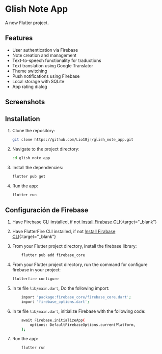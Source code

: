 # Glish Note App

A new Flutter project.

## **Features**

- User authentication via Firebase
- Note creation and management
- Text-to-speech functionality for traductions
- Text translation using Google Translator
- Theme switching
- Push notifications using Firebase
- Local storage with SQLite
- App rating dialog

## **Screenshots**

<!-- ![Login Screen](path/to/login_screenshot.png)
![Home Screen](path/to/home_screenshot.png) -->

## **Installation**

1. Clone the repository:

   ```bash
   git clone https://github.com/Lio10jr/glish_note_app.git
   ```

2. Navigate to the project directory:

   ```bash
   cd glish_note_app
   ```

3. Install the dependencies:

   ```bash
   flutter pub get
   ```

4. Run the app:
   ```bash
   flutter run
   ```

## **Configuración de Firebase**

1. Have Firebase CLI installed, if not [Install Firabase CLI](https://firebase.google.com/docs/cli?hl=es-419#setup_update_cli){:target="\_blank"}

2. Have FlutterFire CLI installed, if not [Install Firabase CLI](https://firebase.google.com/docs/flutter/setup?hl=es-419&platform=android){:target="\_blank"}

3. From your Flutter project directory, install the firebase library:

   ```bash
       flutter pub add firebase_core
   ```

4. From your Flutter project directory, run the command for configure firebase in your project:

   ```bash
   flutterfire configure
   ```

5. In te file `lib/main.dart`, Do the following import:

   ```bash
       import 'package:firebase_core/firebase_core.dart';
       import 'firebase_options.dart';
   ```

6. In te file `lib/main.dart`, initialize Firebase with the following code:

   ```bash
       await Firebase.initializeApp(
           options: DefaultFirebaseOptions.currentPlatform,
       );
   ```

7. Run the app:

   ```bash
       flutter run
   ```

